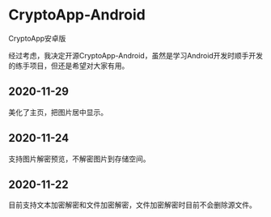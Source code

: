 # CryptoApp-Android
CryptoApp安卓版

经过考虑，我决定开源CryptoApp-Android，虽然是学习Android开发时顺手开发的练手项目，但还是希望对大家有用。

## 2020-11-29

美化了主页，把图片居中显示。

## 2020-11-24

支持图片解密预览，不解密图片到存储空间。


## 2020-11-22

目前支持文本加密解密和文件加密解密，文件加密解密时目前不会删除源文件。
